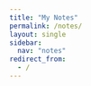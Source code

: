 ```yaml
---
title: "My Notes"
permalink: /notes/
layout: single
sidebar:
  nav: "notes"
redirect_from:
  - /
---
```

